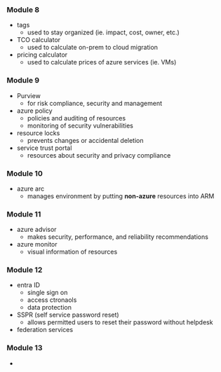 ### Module 8
- tags
	- used to stay organized (ie. impact, cost, owner, etc.)
- TCO calculator
	- used to calculate on-prem to cloud migration
- pricing calculator
	- used to calculate prices of azure services (ie. VMs)
### Module 9
- Purview
	- for risk compliance, security and management
- azure policy
	- policies and auditing of resources
	- monitoring of security vulnerabilities
- resource locks
	- prevents changes or accidental deletion
- service trust portal
	- resources about security and privacy compliance
### Module 10
- azure arc
	- manages environment by putting **non-azure** resources into ARM
### Module 11
- azure advisor
	- makes security, performance, and reliability recommendations
- azure monitor
	- visual information of resources
### Module 12
- entra ID
	- single sign on
	- access ctronaols
	- data protection
- SSPR (self service password reset)
	- allows permitted users to reset their password without helpdesk
- federation services
### Module 13
- 